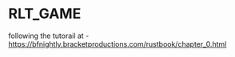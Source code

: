 # RLT_GAME

following the tutorail at - https://bfnightly.bracketproductions.com/rustbook/chapter_0.html
